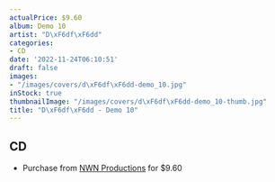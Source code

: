 ```yaml
---
actualPrice: $9.60
album: Demo 10
artist: "D\xF6df\xF6dd"
categories:
- CD
date: '2022-11-24T06:10:51'
draft: false
images:
- "/images/covers/d\xF6df\xF6dd-demo_10.jpg"
inStock: true
thumbnailImage: "/images/covers/d\xF6df\xF6dd-demo_10-thumb.jpg"
title: "D\xF6df\xF6dd - Demo 10"
---
```


## CD
* Purchase from [NWN Productions](http://shop.nwnprod.com/index.php?route=product/product&path=93&product_id=27838&sort=pd.name&order=ASC) for $9.60
